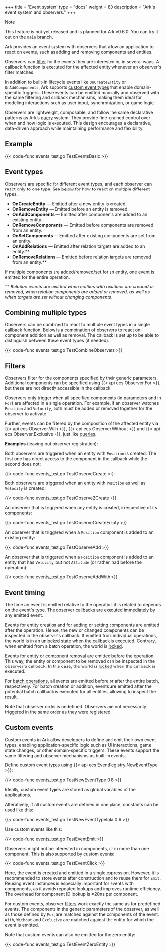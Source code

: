 +++
title = 'Event system'
type = "docs"
weight = 80
description = "Ark's event system and observers."
+++
> [!NOTE]
> This feature is not yet released and is planned for Ark v0.6.0.
> You can try it out on the `main` branch.

Ark provides an event system with observers that allow an application to react on events,
such as adding and removing components and entities.

Observers can [filter](#filters) for the events they are interested in, in several ways.
A callback function is executed for the affected entity whenever an observer's filter matches.

In addition to built-in lifecycle events like `OnCreateEntity` or `OnAddComponents`,
Ark supports [custom event types](#custom-events) that enable domain-specific triggers.
These events can be emitted manually and observed with the same filtering and callback mechanisms,
making them ideal for modeling interactions such as user input, synchronization, or game logic.

Observers are lightweight, composable, and follow the same declarative patterns as Ark’s [query](../queries/) system.
They provide fine-grained control over when and how logic is executed.
This design encourages a declarative, data-driven approach while maintaining performance and flexibility.

## Example

{{< code-func events_test.go TestEventsBasic >}}

## Event types

Observers are specific for different event types, and each observer can react only to one type.
See [below](#combining-multiple-types) for how to react on multiple different types.

- **OnCreateEntity** &mdash; Emitted after a new entity is created.  
- **OnRemoveEntity** &mdash; Emitted before an entity is removed.
- **OnAddComponents** &mdash; Emitted after components are added to an existing entity.
- **OnRemoveComponents** &mdash; Emitted before components are removed from an entity.
- **OnSetComponents** &mdash; Emitted after existing components are set from an entity.
- **OnAddRelations** &mdash; Emitted after relation targets are added to an entity.**
- **OnRemoveRelations** &mdash; Emitted before relation targets are removed from an entity.**

If multiple components are added/removed/set for an entity,
one event is emitted for the entire operation.

** *Relation events are emitted when entities with relations are created or removed, when relation components are added or removed, as well as when targets are set without changing components.*

## Combining multiple types

Observers can be combined to react to multiple event types in a single callback function.
Below is a combination of observers to react on component addition as well as removal.
The callback is set up to be able to distinguish between these event types (if needed).

{{< code-func events_test.go TestCombineObservers >}}

## Filters

Observers filter for the components specified by their generic parameters.
Additional components can be specified using {{< api ecs Observer.For >}},
but these are not directly accessible in the callback.

Observers only trigger when all specified components (in parameters and in `For`)
are affected in a single operation.
For example, if an observer watches `Position` and `Velocity`,
both must be added or removed together for the observer to activate

Further, events can be filtered by the composition of the affected entity via
{{< api ecs Observer.With >}}, {{< api ecs Observer.Without >}} and {{< api ecs Observer.Exclusive >}}, just like [queries](../queries/).

**Examples** (leaving out observer registration):

Both observers are triggered when an entity with `Position` is created.
The first one has direct access to the component in the callback while the second does not:

{{< code-func events_test.go TestObserveCreate >}}

Both observers are triggered when an entity with `Position` as well as `Velocity` is created:

{{< code-func events_test.go TestObserve2Create >}}

An observer that is triggered when any entity is created, irrespective of its components:

{{< code-func events_test.go TestObserveCreateEmpty >}}

An observer that is triggered when a `Position` component is added to an existing entity:

{{< code-func events_test.go TestObserveAdd >}}

An observer that is triggered when a `Position` component is added to an entity
that has `Velocity`, but not `Altitude` (or rather, had before the operation):

{{< code-func events_test.go TestObserveAddWith >}}

## Event timing

The time an event is emitted relative to the operation it is related to depends on the event's type.
The observer callbacks are executed immediately by any emitted event.

Events for entity creation and for adding or setting components are emitted after the operation.
Hence, the new or changed components can be inspected in the observer's callback.
If emitted from individual operations, the world is in an [unlocked](../queries#world-lock) state when the callback is executed. Contrary, when emitted from a batch operation, the world is [locked](../queries#world-lock).

Events for entity or component removal are emitted before the operation.
This way, the entity or component to be removed can be inspected in the observer's callback.
In this case, the world is [locked](../queries#world-lock) when the callback is executed.

For [batch operations](../batch), all events are emitted before or after the entire batch, respectively.
For batch creation or addition, events are emitted after the potential batch callback
is executed for all entities, allowing to inspect the result.

Note that observer order is undefined. Observers are not necessarily triggered
in the same order as they were registered.

## Custom events

Custom events in Ark allow developers to define and emit their own event types,
enabling application-specific logic such as UI interactions, game state changes,
or other domain-specific triggers.
These events support the same filtering and observer mechanisms as built-in events.

Define custom event types using {{< api ecs EventRegistry.NewEventType >}}:

{{< code-func events_test.go TestNewEventType 0 8 >}}

Ideally, custom event types are stored as global variables of the applications.

Alteratively, if all custom events are defined in one place, constants can be used like this:

{{< code-func events_test.go TestNewEventTypeIota 0 6 >}}

Use custom events like this:

{{< code-func events_test.go TestEventEmit >}}

Observers might not be interested in components, or in more than one component.
This is also supported by custom events:

{{< code-func events_test.go TestEventClick >}}

Here, the event is created and emitted in a single expression.
However, it is recommended to store events after construction and to reuse them for `Emit`.
Reusing event instances is especially important for events with components,
as it avoids repeated lookups and improves runtime efficiency.
The overhead for component ID lookup is &approx;20ns per component.

For custom events, observer [filters](#filters) work exactly the same as for predefined events.
The components in the generic parameters of the observer, as well as those defined by `For`,
are matched against the components of the event.
`With`, `Without` and `Exclusive` are matched against the entity for which the event is emitted.

Note that custom events can also be emitted for the zero entity:

{{< code-func events_test.go TestEventZeroEntity >}}
